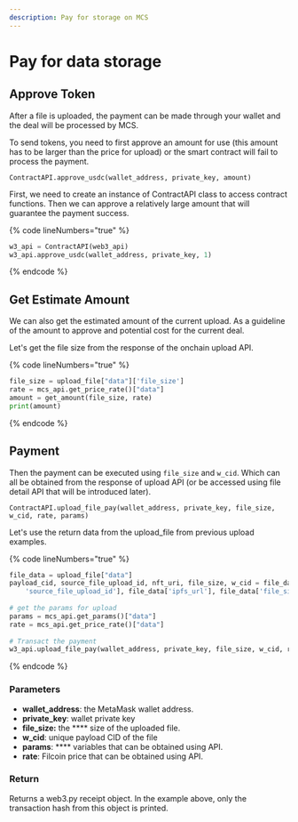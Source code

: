 ```yaml
---
description: Pay for storage on MCS
---
```


# Pay for data storage

## Approve Token

After a file is uploaded, the payment can be made through your wallet and the deal will be processed by MCS.&#x20;

To send tokens, you need to first approve an amount for use (this amount has to be larger than the price for upload) or the smart contract will fail to process the payment.

`ContractAPI.approve_usdc(wallet_address, private_key, amount)`

First, we need to create an instance of ContractAPI class to access contract functions. Then we can approve a relatively large amount that will guarantee the payment success.

{% code lineNumbers="true" %}
```python
w3_api = ContractAPI(web3_api)
w3_api.approve_usdc(wallet_address, private_key, 1)
```
{% endcode %}

## Get Estimate Amount

We can also get the estimated amount of the current upload. As a guideline of the amount to approve and potential cost for the current deal.

Let's get the file size from the response of the onchain upload API.

{% code lineNumbers="true" %}
```python
file_size = upload_file["data"]['file_size']
rate = mcs_api.get_price_rate()["data"]
amount = get_amount(file_size, rate)
print(amount)
```
{% endcode %}

## Payment

Then the payment can be executed using `file_size` and `w_cid`. Which can all be obtained from the response of upload API (or be accessed using file detail API that will be introduced later).

`ContractAPI.upload_file_pay(wallet_address, private_key, file_size, w_cid, rate, params)`

Let's use the return data from the upload\_file from previous upload examples.

{% code lineNumbers="true" %}
```python
file_data = upload_file["data"]
payload_cid, source_file_upload_id, nft_uri, file_size, w_cid = file_data['payload_cid'], file_data[
    'source_file_upload_id'], file_data['ipfs_url'], file_data['file_size'], file_data['w_cid']
    
# get the params for upload
params = mcs_api.get_params()["data"]
rate = mcs_api.get_price_rate()["data"]
    
# Transact the payment
w3_api.upload_file_pay(wallet_address, private_key, file_size, w_cid, rate, params)
```
{% endcode %}

### Parameters

* **wallet\_address**: the MetaMask wallet address.
* **private\_key**: wallet private key
* **file\_size:** the **** size of the uploaded file.
* **w\_cid**: unique payload CID of the file
* **params**: **** variables that can be obtained using API.
* **rate**: Filcoin price that can be obtained using API.

### Return

Returns a web3.py receipt object. In the example above, only the transaction hash from this object is printed.
